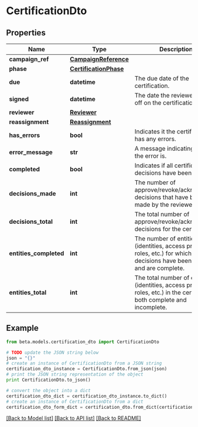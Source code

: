 # CertificationDto


## Properties
Name | Type | Description | Notes
------------ | ------------- | ------------- | -------------
**campaign_ref** | [**CampaignReference**](CampaignReference.md) |  | 
**phase** | [**CertificationPhase**](CertificationPhase.md) |  | 
**due** | **datetime** | The due date of the certification. | 
**signed** | **datetime** | The date the reviewer signed off on the certification. | 
**reviewer** | [**Reviewer**](Reviewer.md) |  | 
**reassignment** | [**Reassignment**](Reassignment.md) |  | [optional] 
**has_errors** | **bool** | Indicates it the certification has any errors. | 
**error_message** | **str** | A message indicating what the error is. | [optional] 
**completed** | **bool** | Indicates if all certification decisions have been made. | 
**decisions_made** | **int** | The number of approve/revoke/acknowledge decisions that have been made by the reviewer. | 
**decisions_total** | **int** | The total number of approve/revoke/acknowledge decisions for the certification. | 
**entities_completed** | **int** | The number of entities (identities, access profiles, roles, etc.) for which all decisions have been made and are complete. | 
**entities_total** | **int** | The total number of entities (identities, access profiles, roles, etc.) in the certification, both complete and incomplete. | 

## Example

```python
from beta.models.certification_dto import CertificationDto

# TODO update the JSON string below
json = "{}"
# create an instance of CertificationDto from a JSON string
certification_dto_instance = CertificationDto.from_json(json)
# print the JSON string representation of the object
print CertificationDto.to_json()

# convert the object into a dict
certification_dto_dict = certification_dto_instance.to_dict()
# create an instance of CertificationDto from a dict
certification_dto_form_dict = certification_dto.from_dict(certification_dto_dict)
```
[[Back to Model list]](../README.md#documentation-for-models) [[Back to API list]](../README.md#documentation-for-api-endpoints) [[Back to README]](../README.md)


